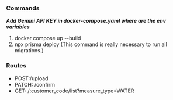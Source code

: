 ### Commands
***Add Gemini API KEY in docker-compose.yaml where are the env variables***

01. docker compose up --build
02. npx prisma deploy (This command is really necessary to run all migrations.)


### Routes

- POST:/upload
- PATCH: /confirm
- GET: /:customer_code/list?measure_type=WATER